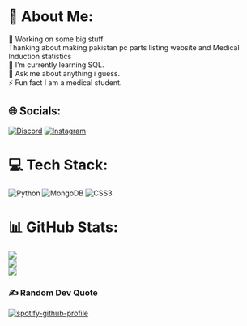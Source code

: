 # 💫 About Me:
🔭 Working on some big stuff <br> Thanking about making pakistan pc parts listing website and Medical Induction statistics <br>🌱 I’m currently learning SQL.<br>💬 Ask me about anything i guess.<br>⚡ Fun fact I am a medical student.<br>


## 🌐 Socials:
[![Discord](https://img.shields.io/badge/Discord-%237289DA.svg?logo=discord&logoColor=white)](https://discord.gg/https://discord.gg/42Wu2UdNCj) [![Instagram](https://img.shields.io/badge/Instagram-%23E4405F.svg?logo=Instagram&logoColor=white)](https://instagram.com/alyy.tahir) 

# 💻 Tech Stack:
![Python](https://img.shields.io/badge/python-3670A0?style=for-the-badge&logo=python&logoColor=ffdd54) ![MongoDB](https://img.shields.io/badge/MongoDB-%234ea94b.svg?style=for-the-badge&logo=mongodb&logoColor=white) ![CSS3](https://img.shields.io/badge/css3-%231572B6.svg?style=for-the-badge&logo=css3&logoColor=white)
# 📊 GitHub Stats:
![](https://github-readme-stats.vercel.app/api?username=reko-beep&theme=dark&hide_border=true&include_all_commits=false&count_private=false)<br/>
![](https://github-readme-streak-stats.herokuapp.com/?user=reko-beep&theme=dark&hide_border=true)<br/>
![](https://github-readme-stats.vercel.app/api/top-langs/?username=reko-beep&theme=dark&hide_border=true&include_all_commits=false&count_private=false&layout=compact)

### ✍️ Random Dev Quote

[![spotify-github-profile](https://spotify-github-profile.kittinanx.com/api/view?uid=9crcxmc63v5c60zem99dbcf0v&cover_image=true&theme=default&show_offline=false&background_color=121212&interchange=false)](https://github.com/kittinan/spotify-github-profile)
<!-- Proudly created with GPRM ( https://gprm.itsvg.in ) -->
